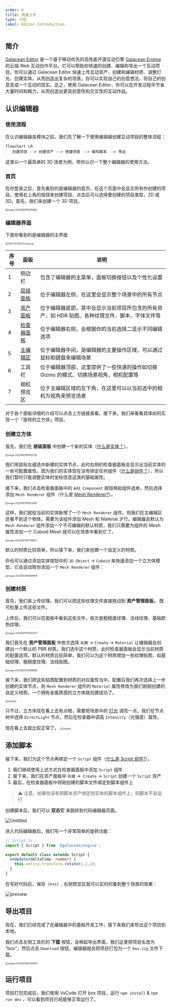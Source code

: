 ```yaml
---
order: 0
title: 快速上手
type: 介绍
label: Editor-Introduction
---
```


## 简介

[Galacean Editor](https://antg.antgroup.com/editor) 是一个基于移动优先的高性能开源互动引擎 [Galacean Engine](https://github.com/galacean/engine) 的云端 Web 互动创作平台。它可以帮助你快速的创建、编辑和导出一个互动项目。你可以通过 Galacean Editor 快速上传互动资产，创建和编辑材质、调整灯光、创建实体，从而创造出复杂的场景。你可以实现自己的创意想法，将自己的创意变成一个互动的现实。总之，使用 Galacean Editor，你可以在开发过程中节省大量时间和精力，从而创造出更具创意性和交互性的互动作品。

## 认识编辑器

### 使用流程

在认识编辑器各模块之前，我们先了解一下使用编辑器创建互动项目的整体流程：

```mermaid
flowchart LR
   创建项目 --> 创建资产 --> 搭建场景 --> 编写脚本 --> 导出
```

这里以一个最简单的 3D 场景为例，带你认识一下整个编辑器的使用方法。

### 首页

在你登录之后，首先看到的是编辑器的首页，在这个页面中会显示所有你创建的项目。使用右上角的按钮来创建项目，点击后可以选择要创建的项目类型，2D 或 3D。首先，我们来创建一个 3D 项目。

<img src="https://gw.alipayobjects.com/zos/OasisHub/78a618a3-ff7b-4579-8489-9ed6548f3b6c/image-20230921161225962.png" alt="image-20230921161225962" style="zoom:50%;" />

### 编辑器界面

下面你看到的是编辑器的主界面

<img src="https://mdn.alipayobjects.com/huamei_fvsq9p/afts/img/A*byuTTZ843X4AAAAAAAAAAAAADqiTAQ/original" alt="SCR-20230223-klw.png" style="zoom: 50%;" />


| 序号 | 面板                                         | 说明                                                         |
| ---- | -------------------------------------------- | ------------------------------------------------------------ |
| 1    | 侧边栏                                   | 包含了编辑器的主菜单，面板切换按钮以及个性化设置             |
| 2    | [层级面板](${docs}editor-hierarchy-cn)   | 位于编辑器左侧，在这里会显示整个场景中的所有节点             |
| 3    | [资产面板](${docs}editor-assets-cn)      | 位于编辑器底部，其中会显示当前项目所包含的所有资产，如 HDR 贴图、各种纹理文件、脚本、字体文件等 |
| 4    | [检查器面板](${docs}editor-inspector-cn) | 位于编辑器右侧，会根据你的当前选择二显示不同编辑选项         |
| 5    | [主编辑区](${docs}editor-viewport-cn)    | 位于编辑器中间，是编辑器的主要操作区域，可以通过鼠标和键盘来编辑场景 |
| 6    | 工具栏                                       | 位于编辑器顶部，这里提供了一些快速的操作如切换 Gizmo 的模式、切换场景视角，相机配置等 |
| 7    | 相机预览区                                   | 位于主编辑区域的左下角，在这里可以以当前选中的相机为视角来预览场景 |

对于各个面板详细的介绍可以点击上方链接查看。接下来，我们来看看具体如何实现一个「旋转的立方体」项目。

### 创建立方体

首先，我们在 **层级面板** 中创建一个新的实体（[什么是实体？](https://galacean.antgroup.com/#/docs/latest/cn/entity)）。

<img src="https://gw.alipayobjects.com/zos/OasisHub/21284e97-8e62-4453-be70-a21047ae7351/image-20230921161422138.png" alt="image-20230921161422138" style="zoom:50%;" />

我们用鼠标左键选中新建的实体节点，此时右侧的检查器面板会显示出当前实体的一些可配置属性。因为我们的实体现在没有绑定任何组件（[什么是组件？](https://galacean.antgroup.com/#/docs/latest/cn/entity)），所以我们暂时只能调整实体的坐标信息这类的基础属性。

接下来，我们点击检查器面板中的 `Add Component` 按钮唤起组件选单，然后选择添加 `Mesh Renderer` 组件（什么是 [Mesh Renderer?](https://galacean.antgroup.com/#/docs/latest/cn/mesh-renderer)）。

<img src="https://gw.alipayobjects.com/zos/OasisHub/c9cc9c6d-07e9-41ba-a01f-2cd9d3c610ff/image-20230921161622497.png" alt="image-20230921161622497" style="zoom:50%;" />

这样，我们就给当前的实体新增了一个 `Mesh Renderer` 组件。但我们在主编辑区还看不到这个物体。需要为该组件添加 Mesh 和 Material 才行。编辑器会默认为 `Mesh Renderer` 组件添加一个不可编辑的默认材质，我们只需要为组件的 Mesh 属性添加一个 Cuboid Mesh 就可以在场景中看到它了。

<img src="https://gw.alipayobjects.com/zos/OasisHub/b63b8bbd-048e-4dbb-8c91-02421a364b3b/image-20230921161758541.png" alt="image-20230921161758541" style="zoom:50%;" />

默认的材质比较简单，所以接下来，我们来创建一个自定义的材质。

你也可以通过添加实体按钮中的 `3D Object` → `Cuboid` 来快速添加一个立方体模型，它会自动帮你添加一个 `Mesh Renderer` 组件：

<img src="https://gw.alipayobjects.com/zos/OasisHub/d213fa73-e29a-4808-9753-d5977d19ab9b/image-20230921164949519.png" alt="image-20230921164949519" style="zoom:50%;" />

### 创建材质

首先，我们来上传纹理。我们可以把这些纹理文件直接拖动到 **资产管理面板，** 既可批量上传这些文件。

上传后，我们可以在面板中看到这些文件，依次是粗糙度纹理、法线纹理、基础颜色纹理。

<img src="https://gw.alipayobjects.com/zos/OasisHub/81ad7299-158b-4347-8e67-86b835980a04/image-20230921172453377.png" alt="image-20230921172453377" style="zoom:50%;" />

我们首先在 **资产管理面板** 中依次选择 `右键` → `Create` → `Material` 让编辑器会创建出一个默认的 PBR 材质。我们选中这个材质，此时检查器面板会显示当前材质的配置选项。默认的材质比较简单，我们可以为这个材质增加一些纹理贴图，如基础纹理、粗糙度纹理、法线贴图。

<img src="https://gw.alipayobjects.com/zos/OasisHub/65bf4b63-3f09-4ad6-abc9-a9d26e173783/image-20230921173056885.png" alt="image-20230921173056885" style="zoom:50%;" />



接下来，我们把这些贴图配置到材质的对应属性当中。配置后我们再次选择上一步创建的实体节点，将 `Mesh Renderer` 组件的 `Material` 属性修改为我们刚刚创建的自定义材质。一个拥有金属质感的立方体就创建成功了。

<img src="https://mdn.alipayobjects.com/huamei_fvsq9p/afts/img/A*ni3KQ7jGK-0AAAAAAAAAAAAADqiTAQ/original" alt="Untitled" style="zoom:50%;" />

只不过，立方体现在看上去有点暗，需要把场景中的 [灯光](https://galacean.antgroup.com/#/docs/latest/cn/light) 调亮一点。我们在节点树中选择 `DirectLight` 节点，然后在检查器中调高 `Intensity`（光强度）属性。

现在看上去就比较正常了。
<img src="https://mdn.alipayobjects.com/huamei_fvsq9p/afts/img/A*n151R6vZ59oAAAAAAAAAAAAADqiTAQ/original" alt="Untitled" style="zoom:50%;" />

## 添加脚本

接下来，我们为这个节点再绑定一个 `Script` 组件（[什么是 Script 组件?](https://galacean.antgroup.com/#/docs/latest/cn/script)）。

1. 我们继续使用上述方式在检查器面板中添加 `Script` 组件
2. 接下来，我们在资产面板中 `右键` →` Create` → `Script`  创建一个 `Script` 资产
3. 最后，在检查器面板中将刚创建的脚本文件绑定到脚本组件上

> ⚠️ 注意，如果你没有把脚本资产绑定到实体的脚本组件上，则脚本不会运行

创建脚本后，我们可以 **双击它** 来跳转到代码编辑器页面。

![Untitled](https://mdn.alipayobjects.com/huamei_fvsq9p/afts/img/A*EbiqQoEA-_oAAAAAAAAAAAAADqiTAQ/original)


进入代码编辑器后，我们写一个非常简单的旋转功能：

```ts
// Script.ts
import { Script } from '@galacean/engine';

export default class extends Script {
  onUpdate(deltaTime: number) {
    this.entity.transform.rotate(1,1,1);
  }
}
```

在写好代码后，保存（`⌘+s`）, 右侧预览区就可以实时的看到整个场景的效果：

![preview](https://mdn.alipayobjects.com/huamei_x9dkln/afts/img/A*9lhLRY7D2g8AAAAAAAAAAAAADsGIAQ/original)

## 导出项目

现在，我们已经完成了在编辑器中的基础开发工作，接下来我们来导出这个项目到本地。

我们点击左侧工具栏的 **下载** 按钮，会唤起导出界面，我们这里把项目名改为 “box”，然后点击 `Download` 按钮，编辑器就会把项目打包为一个 `box.zip` 文件下载。

<img src="https://gw.alipayobjects.com/zos/OasisHub/9412a241-b07b-462b-8d29-b8f640f710fd/image-20230921162204014.png" alt="image-20230921162204014" style="zoom:50%;" />

## 运行项目

项目打包完成后，我们使用 VsCode 打开 box 项目，运行 `npm install` &  `npm run dev` ，可以看到项目已经能够正常运行了。